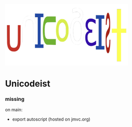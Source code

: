 
![Unicodeist](https://github.com/fedeghe/Unicodeist/blob/master/src/img/unicodeist.png?raw=true)
                

# Unicodeist



### missing  


on main:  
- export autoscript (hosted on jmvc.org)  
